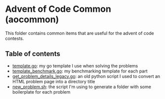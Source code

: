 # Advent of Code Common (aocommon)

This folder contains common items that are useful for the advent of code contests.

## Table of contents

-   [template.go](template.go): my go template I use when solving the problems
-   [template_benchmark.go](template.go): my benchmarking template for each part
-   [get_problem_details_legacy.go](get_problem_details_legacy.py): an old python script I used to convert an HTML problem page into a directory title
-   [new_problem.sh](new_problem.sh): the script I'm using to generate a folder with some boilerplate for each problem
